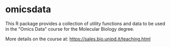 # omicsdata

This R package provides a collection of utility functions and data to be used in
the "Omics Data" course for the Molecular Biology degree.

More details on the course at: https://sales.bio.unipd.it/teaching.html
